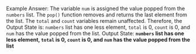Example Answer:
The variable `num` is assigned the value popped from the `numbers` list. The `pop()` function removes and returns the last element from the list. The `total` and `count` variables remain unaffected. Therefore, the Output State is: `numbers` list has one less element, `total` is 0, `count` is 0, and `num` has the value popped from the list.
Output State: **`numbers` list has one less element, `total` is 0, `count` is 0, and `num` has the value popped from the list**